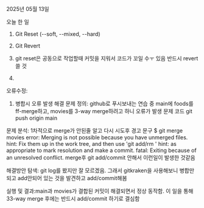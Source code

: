 2025년 05월 13일

오늘 한 일
1. Git Reset (--soft, --mixed, --hard)
2. Git Revert




1. git reset은 공동으로 작업할때 커밋을 지워서 코드가 꼬일 수ㅜ 있음
반드시 revert쓸 것
2.

오류수정:
1. 병합시 오류 발생 해결
문제 정의: github로 푸시보내는 연습 중 main에 foods를 ff-merge하고, movies를 3-way merge하려고 하니 오류가 발생
문제 코드
git push origin main

문제 분석:
1차적으로 merge가 안된줄 알고 다시 시도후 경고 문구
$ git merge movies
error: Merging is not possible because you have unmerged files.
hint: Fix them up in the work tree, and then use 'git add/rm <file>'
hint: as appropriate to mark resolution and make a commit.
fatal: Exiting because of an unresolved conflict.
merge후 git add/commit 안해서 이런일이 발생한 것같음

해결방안 탐색:
git log를 봤지만 잘 모르겠음. 그래서 gitkraken을 사용해보니 병합만되고 add안되어 있는 것을 발견하고
add/commit해봄

실행 및 결과:main과 movies가 결합된 커밋이 해결되면서 정상 동작함. 이 일을 통해 33-way merge 후에는 
반드시 add/commit 하기로 결심함
